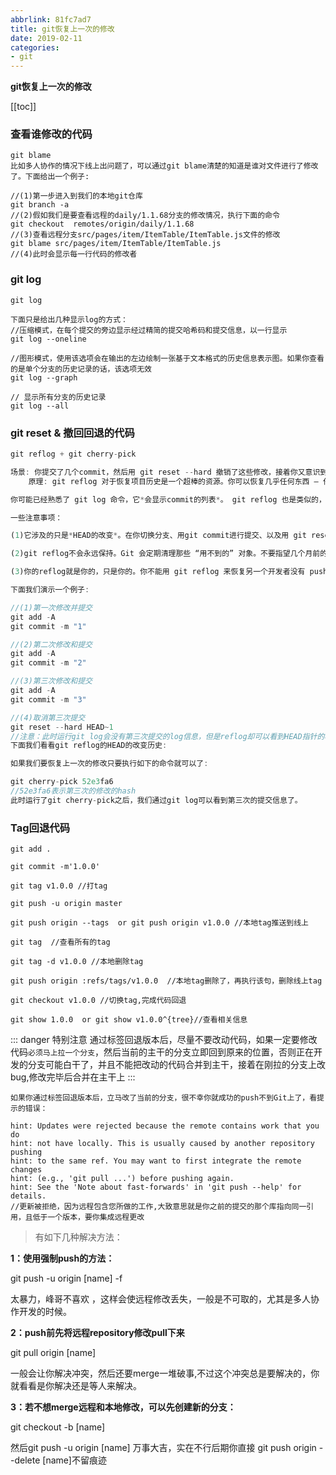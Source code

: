 ```yaml
---
abbrlink: 81fc7ad7
title: git恢复上一次的修改
date: 2019-02-11
categories: 
- git
---
```


<strong class='old-blog'>git恢复上一次的修改</strong>

[[toc]]

### 查看谁修改的代码 
```javascript{9}
git blame
比如多人协作的情况下线上出问题了，可以通过git blame清楚的知道是谁对文件进行了修改了。下面给出一个例子:

//(1)第一步进入到我们的本地git仓库
git branch -a
//(2)假如我们是要查看远程的daily/1.1.68分支的修改情况，执行下面的命令
git checkout  remotes/origin/daily/1.1.68
//(3)查看远程分支src/pages/item/ItemTable/ItemTable.js文件的修改
git blame src/pages/item/ItemTable/ItemTable.js
//(4)此时会显示每一行代码的修改者
```
    
### git log

```javascript{27,36}
git log

下面只是给出几种显示log的方式：
//压缩模式，在每个提交的旁边显示经过精简的提交哈希码和提交信息，以一行显示
git log --oneline

//图形模式，使用该选项会在输出的左边绘制一张基于文本格式的历史信息表示图。如果你查看的是单个分支的历史记录的话，该选项无效
git log --graph

// 显示所有分支的历史记录
git log --all

```

### git reset & 撤回回退的代码

```javascript
git reflog + git cherry-pick

场景: 你提交了几个commit，然后用 git reset --hard 撤销了这些修改，接着你又意识到：你    希  望还原这些修改！
    原理: git reflog 对于恢复项目历史是一个超棒的资源。你可以恢复几乎任何东西 — 任何你commit 过的东西 — 只要通过 reflog。

你可能已经熟悉了 git log 命令，它*会显示commit的列表*。 git reflog 也是类似的，不过它显示的是一个*HEAD发生改变的时间列表*。

一些注意事项：

(1)它涉及的只是*HEAD的改变*。在你切换分支、用git commit进行提交、以及用 git reset撤销 commit时，HEAD会改变，但当你用 git checkout -- 撤销时(只是替换文件，分支不变)，HEAD 并不会改变 — 如前所述，这些修改从来没有被提交过，因此reflog 也无法帮助我们恢复它们。

(2)git reflog不会永远保持。Git 会定期清理那些 “用不到的” 对象。不要指望几个月前的提交还一直躺在那里。

(3)你的reflog就是你的，只是你的。你不能用 git reflog 来恢复另一个开发者没有 push 过的 commit。

下面我们演示一个例子:

//(1)第一次修改并提交
git add -A
git commit -m "1"

//(2)第二次修改和提交
git add -A
git commit -m "2"

//(3)第三次修改和提交
git add -A
git commit -m "3"

//(4)取消第三次提交
git reset --hard HEAD~1
//注意：此时运行git log会没有第三次提交的log信息，但是reflog却可以看到HEAD指针的移动历史
下面我们看看git reflog的HEAD的改变历史:

如果我们要恢复上一次的修改只要执行如下的命令就可以了:

git cherry-pick 52e3fa6
//52e3fa6表示第三次的修改的hash
此时运行了git cherry-pick之后，我们通过git log可以看到第三次的提交信息了。
```

### Tag回退代码


```javascript{5,9,13,15}
git add .

git commit -m'1.0.0'

git tag v1.0.0 //打tag

git push -u origin master

git push origin --tags  or git push origin v1.0.0 //本地tag推送到线上

git tag  //查看所有的tag

git tag -d v1.0.0 //本地删除tag

git push origin :refs/tags/v1.0.0  //本地tag删除了，再执行该句，删除线上tag

git checkout v1.0.0 //切换tag,完成代码回退

git show 1.0.0  or git show v1.0.0^{tree}//查看相关信息

```

::: danger 特别注意
 通过标签回退版本后，尽量不要改动代码，如果一定要修改代码`必须马上拉一个分支`，然后当前的主干的分支立即回到原来的位置，否则正在开发的分支可能白干了，并且不能把改动的代码合并到主干，接着在刚拉的分支上改bug,修改完毕后合并在主干上
:::


`如果你通过标签回退版本后，立马改了当前的分支，很不幸你就成功的push不到Git上了，看提示的错误：`

```text
hint: Updates were rejected because the remote contains work that you do
hint: not have locally. This is usually caused by another repository pushing
hint: to the same ref. You may want to first integrate the remote changes
hint: (e.g., 'git pull ...') before pushing again.
hint: See the 'Note about fast-forwards' in 'git push --help' for details.
//更新被拒绝，因为远程包含您所做的工作,大致意思就是你之前的提交的那个库指向同一引用，且低于一个版本，要你集成远程更改
```
> 有如下几种解决方法：

**1：使用强制push的方法：**

git push -u origin [name] -f 

太暴力，峰哥不喜欢 ，这样会使远程修改丢失，一般是不可取的，尤其是多人协作开发的时候。

**2：push前先将远程repository修改pull下来**

git pull origin [name]

一般会让你解决冲突，然后还要merge一堆破事,不过这个冲突总是要解决的，你就看看是你解决还是等人来解决。

**3：若不想merge远程和本地修改，可以先创建新的分支：**

git checkout -b  [name]

然后git push -u origin [name]  万事大吉，实在不行后期你直接 git push origin --delete [name]不留痕迹
